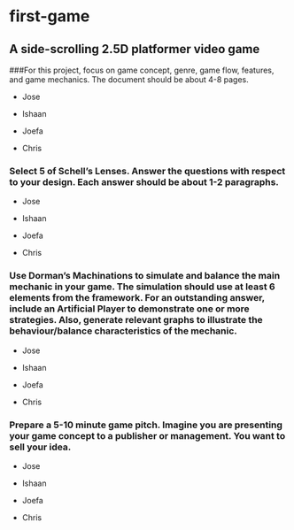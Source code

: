 # first-game
## A side-scrolling 2.5D platformer video game

###For this project, focus on game concept, genre, game flow, features, and game mechanics. The document should be about 4-8 pages.

- Jose

- Ishaan

- Joefa

- Chris

### Select 5 of Schell’s Lenses. Answer the questions with respect to your design. Each answer should be about 1-2 paragraphs. 

- Jose

- Ishaan

- Joefa

- Chris

### Use Dorman’s Machinations to simulate and balance the main mechanic in your game. The simulation should use at least 6 elements from the framework. For an outstanding answer, include an Artificial Player to demonstrate one or more strategies. Also, generate relevant graphs to illustrate the behaviour/balance characteristics of the mechanic. 

- Jose

- Ishaan

- Joefa

- Chris

### Prepare a 5-10 minute game pitch. Imagine you are presenting your game concept to a publisher or management. You want to sell your idea.

- Jose

- Ishaan

- Joefa

- Chris
